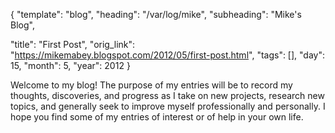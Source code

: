 {
  "template": "blog",
  "heading": "/var/log/mike",
  "subheading": "Mike's Blog",

  "title": "First Post",
  "orig_link": "https://mikemabey.blogspot.com/2012/05/first-post.html",
  "tags": [],
  "day": 15,
  "month": 5,
  "year": 2012
}

Welcome to my blog! The purpose of my entries will be to record my thoughts, discoveries, and progress as I take on
new projects, research new topics, and generally seek to improve myself professionally and personally. I hope you find
some of my entries of interest or of help in your own life.
